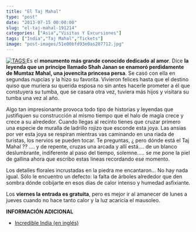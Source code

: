 ```yaml
---
title: "El Taj Mahal"
type: "post"
date: "2013-07-15 00:00:00"
slug: "el-taj-mahal-191214"
categories: ["Asia","Visitas Y Excursiones"]
tags: ["India","Taj Mahal","Tickets"]
image: "post-images/51e00bfd93e0as207712.jpg"
---
```


 [ ![ TAGS:](post-images/51e00bfd93e0as207712.jpg "Taj Mahal by Zuhair Amhad")](http://www.flickr.com/photos/zuhair_ahmad/8552857062/sizes/c/in/photostream/)Es el **monumento más grande conocido dedicado al amor**. Dice **la leyenda que un principe llamado Shah Janan se enamoró perdidamente de Mumtaz Mahal, una jovencita princesa persa**. Se casó con ella en segundas nupcias y la hizo su favorita. Vivieron felices hasta que el destino quiso que muriera su querida esposa no sin antes hacerle prometer a él que constuyera su tumba, que se casara otra vez, tuviera más hijos y visitara su tumba una vez al año.

 Algo tan impresionante provoca todo tipo de historias y leyendas que justifiquen su construcción al mismo tiempo que el halo de magia crece y crece a su alrededor. Cuando llegas al recinto tienes que cruzar primero una especie de muralla de ladrillo rojizo que esconde esta joya. Las ansias por ver esta joya se respiran mientras vas caminando en una riada de turistas, los nervios se pueden tocar. Te preguntas, ¿ pero dónde está el Taj Mahal ?? .... y de repente, cruzas una arcada y allí está.... de un blanco deslumbrante, indiferente al paso del tiempo, solemne..... se me pone la piel de gallina ahora que escribo estas lineas recordando ese momento.

 Los detalles florales incrustadas en la piedra me encantaron... No hay nada igual. Sólo le encuentro un defecto: la falta de árboles alrededor que den sombra dónde cobijarte en esos dias de calor intenso y humedad asfixiante.

 Los **viernes la entrada es gratuita**, pero es mejor ir al amanecer de lunes a jueves cuando no hace tanto calor y la luz acaricia el mausoleo.

 **INFORMACIÓN ADICIONAL**

- [Incredible India (en inglés)](http://www.incredibleindia.org/)